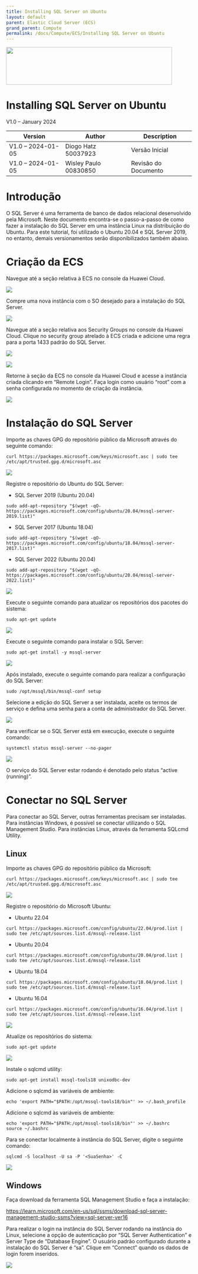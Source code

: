 ```yaml
---
title: Installing SQL Server on Ubuntu
layout: default
parent: Elastic Cloud Server (ECS)
grand_parent: Compute
permalink: /docs/Compute/ECS/Installing SQL Server on Ubuntu
---
```

<img width="450px" height="102px" src="https://console-static.huaweicloud.com/static/authui/20210202115135/public/custom/images/logo-en.svg">

# Installing SQL Server on Ubuntu

V1.0 – January 2024

| **Version**       | **Author**            | **Description**      |
| ----------------- | --------------------- | -------------------- |
| V1.0 – 2024-01-05 | Diogo Hatz 50037923   | Versão Inicial       |
| V1.0 – 2024-01-05 | Wisley Paulo 00830850 | Revisão do Documento |

# Introdução

O SQL Server é uma ferramenta de banco de dados relacional desenvolvido
pela Microsoft. Neste documento encontra-se o passo-a-passo de como
fazer a instalação do SQL Server em uma instância Linux na distribuição
do Ubuntu. Para este tutorial, foi utilizado o Ubuntu 20.04 e SQL Server
2019, no entanto, demais versionamentos serão disponibilizados também
abaixo.

# Criação da ECS

Navegue até a seção relativa à ECS no console da Huawei Cloud.

![](/huaweicloud-knowledge-base/assets/images/ECS-Installing-SQL-Server-on-Ubuntu/media/image3.png)

Compre uma nova instância com o SO desejado para a instalação do SQL
Server.

![](/huaweicloud-knowledge-base/assets/images/ECS-Installing-SQL-Server-on-Ubuntu/media/image4.png)

Navegue até a seção relativa aos Security Groups no console da Huawei
Cloud. Clique no security group atrelado à ECS criada e adicione uma
regra para a porta 1433 padrão do SQL Server.

![](/huaweicloud-knowledge-base/assets/images/ECS-Installing-SQL-Server-on-Ubuntu/media/image5.png)

![](/huaweicloud-knowledge-base/assets/images/ECS-Installing-SQL-Server-on-Ubuntu/media/image6.png)

Retorne à seção da ECS no console da Huawei Cloud e acesse a instância
criada clicando em “Remote Login”. Faça login como usuário “root” com a
senha configurada no momento de criação da instância.

![](/huaweicloud-knowledge-base/assets/images/ECS-Installing-SQL-Server-on-Ubuntu/media/image7.png)

# Instalação do SQL Server

Importe as chaves GPG do repositório público da Microsoft através do
seguinte comando:

```shell
curl https://packages.microsoft.com/keys/microsoft.asc | sudo tee /etc/apt/trusted.gpg.d/microsoft.asc
```

![](/huaweicloud-knowledge-base/assets/images/ECS-Installing-SQL-Server-on-Ubuntu/media/image8.png)

Registre o repositório do Ubuntu do SQL Server:

  - SQL Server 2019 (Ubuntu 20.04)

```shell
sudo add-apt-repository "$(wget -qO- https://packages.microsoft.com/config/ubuntu/20.04/mssql-server-2019.list)"
```

  - SQL Server 2017 (Ubuntu 18.04)

```shell
sudo add-apt-repository "$(wget -qO- https://packages.microsoft.com/config/ubuntu/18.04/mssql-server-2017.list)"
```

  - SQL Server 2022 (Ubuntu 20.04)

```shell
sudo add-apt-repository "$(wget -qO- https://packages.microsoft.com/config/ubuntu/20.04/mssql-server-2022.list)"
```

![](/huaweicloud-knowledge-base/assets/images/ECS-Installing-SQL-Server-on-Ubuntu/media/image9.png)

Execute o seguinte comando para atualizar os repositórios dos pacotes do
sistema:

```shell
sudo apt-get update
```

![](/huaweicloud-knowledge-base/assets/images/ECS-Installing-SQL-Server-on-Ubuntu/media/image10.png)

Execute o seguinte comando para instalar o SQL Server:

```shell
sudo apt-get install -y mssql-server
```

![](/huaweicloud-knowledge-base/assets/images/ECS-Installing-SQL-Server-on-Ubuntu/media/image11.png)

Após instalado, execute o seguinte comando para realizar a configuração
do SQL Server:

```shell
sudo /opt/mssql/bin/mssql-conf setup
```

Selecione a edição do SQL Server a ser instalada, aceite os termos de
serviço e defina uma senha para a conta de administrador do SQL Server.

![](/huaweicloud-knowledge-base/assets/images/ECS-Installing-SQL-Server-on-Ubuntu/media/image12.png)

Para verificar se o SQL Server está em execução, execute o seguinte
comando:

```shell
systemctl status mssql-server --no-pager
```

![](/huaweicloud-knowledge-base/assets/images/ECS-Installing-SQL-Server-on-Ubuntu/media/image13.png)

O serviço do SQL Server estar rodando é denotado pelo status “active
(running)”.

# Conectar no SQL Server

Para conectar ao SQL Server, outras ferramentas precisam ser instaladas.
Para instâncias Windows, é possível se conectar utilizando o SQL
Management Studio. Para instâncias Linux, através da ferramenta SQLcmd
Utility.

## Linux

Importe as chaves GPG do repositório público da Microsoft:

```shell
curl https://packages.microsoft.com/keys/microsoft.asc | sudo tee /etc/apt/trusted.gpg.d/microsoft.asc
```

![](/huaweicloud-knowledge-base/assets/images/ECS-Installing-SQL-Server-on-Ubuntu/media/image14.png)

Registre o repositório do Microsoft Ubuntu:

  - Ubuntu 22.04

```shell
curl https://packages.microsoft.com/config/ubuntu/22.04/prod.list | sudo tee /etc/apt/sources.list.d/mssql-release.list
```

  - Ubuntu 20.04

```shell
curl https://packages.microsoft.com/config/ubuntu/20.04/prod.list | sudo tee /etc/apt/sources.list.d/mssql-release.list
```

  - Ubuntu 18.04
    
```shell
curl https://packages.microsoft.com/config/ubuntu/18.04/prod.list | sudo tee /etc/apt/sources.list.d/mssql-release.list
```

  - Ubuntu 16.04

```shell
curl https://packages.microsoft.com/config/ubuntu/16.04/prod.list | sudo tee /etc/apt/sources.list.d/mssql-release.list
```


![](/huaweicloud-knowledge-base/assets/images/ECS-Installing-SQL-Server-on-Ubuntu/media/image15.png)

Atualize os repositórios do sistema:

```shell
sudo apt-get update
```

![](/huaweicloud-knowledge-base/assets/images/ECS-Installing-SQL-Server-on-Ubuntu/media/image16.png)

Instale o sqlcmd utility:

```shell
sudo apt-get install mssql-tools18 unixodbc-dev
```

Adicione o sqlcmd às variáveis de ambiente:

```shell
echo 'export PATH="$PATH:/opt/mssql-tools18/bin"' >> ~/.bash_profile
```

Adicione o sqlcmd às variáveis de ambiente:

```shell
echo 'export PATH="$PATH:/opt/mssql-tools18/bin"' >> ~/.bashrc
source ~/.bashrc
```

Para se conectar localmente à instância do SQL Server, digite o seguinte
comando:

```shell
sqlcmd -S localhost -U sa -P '<SuaSenha>' -C
```

![](/huaweicloud-knowledge-base/assets/images/ECS-Installing-SQL-Server-on-Ubuntu/media/image17.png)

## Windows

Faça download da ferramenta SQL Management Studio e faça a instalação:

<https://learn.microsoft.com/en-us/sql/ssms/download-sql-server-management-studio-ssms?view=sql-server-ver16>

Para realizar o login na instância do SQL Server rodando na instância do
Linux, selecione a opção de autenticação por “SQL Server Authentication”
e Server Type de “Database Engine”. O usuário padrão configurado durante
a instalação do SQL Server é “sa”. Clique em “Connect” quando os dados
de login forem inseridos.

![](/huaweicloud-knowledge-base/assets/images/ECS-Installing-SQL-Server-on-Ubuntu/media/image18.png)


